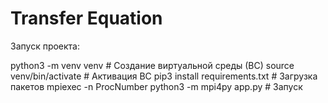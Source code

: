 # Transfer Equation
 
Запуск проекта:

python3 -m venv venv                                                # Создание виртуальной среды (ВС)
source venv/bin/activate                                            # Активация ВС
pip3 install requirements.txt                                       # Загрузка пакетов
mpiexec -n ProcNumber python3 -m mpi4py app.py                      # Запуск